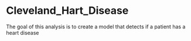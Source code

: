 # Cleveland_Hart_Disease
The goal of this analysis is to create a model that detects if a patient has a heart disease 
